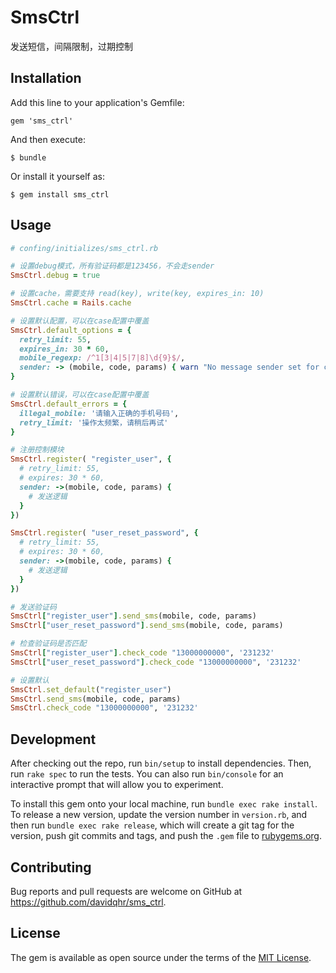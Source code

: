 # SmsCtrl

发送短信，间隔限制，过期控制

## Installation

Add this line to your application's Gemfile:


	gem 'sms_ctrl'


And then execute:

    $ bundle

Or install it yourself as:

    $ gem install sms_ctrl

## Usage

```ruby
# confing/initializes/sms_ctrl.rb

# 设置debug模式，所有验证码都是123456，不会走sender
SmsCtrl.debug = true

# 设置cache，需要支持 read(key), write(key, expires_in: 10)
SmsCtrl.cache = Rails.cache

# 设置默认配置，可以在case配置中覆盖
SmsCtrl.default_options = {
  retry_limit: 55,
  expires_in: 30 * 60,
  mobile_regexp: /^1[3|4|5|7|8]\d{9}$/,
  sender: -> (mobile, code, params) { warn "No message sender set for case #{@name}" },
}

# 设置默认错误，可以在case配置中覆盖
SmsCtrl.default_errors = {
  illegal_mobile: '请输入正确的手机号码',
  retry_limit: '操作太频繁，请稍后再试'
}

# 注册控制模块
SmsCtrl.register( "register_user", {
  # retry_limit: 55,
  # expires: 30 * 60,
  sender: ->(mobile, code, params) {
    # 发送逻辑
  }
})

SmsCtrl.register( "user_reset_password", {
  # retry_limit: 55,
  # expires: 30 * 60,
  sender: ->(mobile, code, params) {
    # 发送逻辑
  }
})

# 发送验证码
SmsCtrl["register_user"].send_sms(mobile, code, params)
SmsCtrl["user_reset_password"].send_sms(mobile, code, params)

# 检查验证码是否匹配
SmsCtrl["register_user"].check_code "13000000000", '231232'
SmsCtrl["user_reset_password"].check_code "13000000000", '231232'

# 设置默认
SmsCtrl.set_default("register_user")
SmsCtrl.send_sms(mobile, code, params)
SmsCtrl.check_code "13000000000", '231232'

```

## Development

After checking out the repo, run `bin/setup` to install dependencies. Then, run `rake spec` to run the tests. You can also run `bin/console` for an interactive prompt that will allow you to experiment.

To install this gem onto your local machine, run `bundle exec rake install`. To release a new version, update the version number in `version.rb`, and then run `bundle exec rake release`, which will create a git tag for the version, push git commits and tags, and push the `.gem` file to [rubygems.org](https://rubygems.org).

## Contributing

Bug reports and pull requests are welcome on GitHub at https://github.com/davidqhr/sms_ctrl.


## License

The gem is available as open source under the terms of the [MIT License](http://opensource.org/licenses/MIT).

